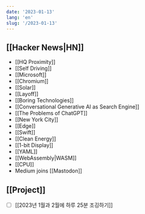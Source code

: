 ```yaml
---
date: '2023-01-13'
lang: 'en'
slug: '/2023-01-13'
---
```


## [[Hacker News|HN]]

- [[HQ Proximity]]
- [[Self Driving]]
- [[Microsoft]]
- [[Chromium]]
- [[Solar]]
- [[Layoff]]
- [[Boring Technologies]]
- [[Conversational Generative AI as Search Engine]]
- [[The Problems of ChatGPT]]
- [[New York City]]
- [[Edge]]
- [[Swift]]
- [[Clean Energy]]
- [[1-bit Display]]
- [[YAML]]
- [[WebAssembly|WASM]]
- [[CPU]]
- Medium joins [[Mastodon]]

## [[Project]]

- [ ] [[2023년 1월과 2월에 하루 25분 조깅하기]]

